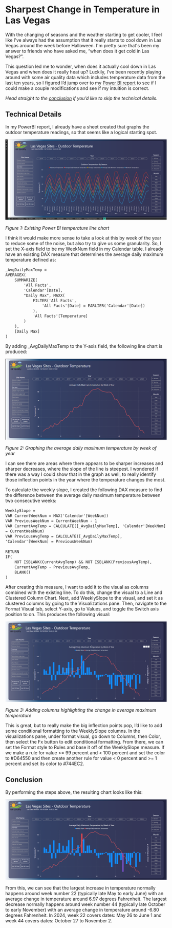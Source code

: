 # Sharpest Change in Temperature in Las Vegas
With the changing of seasons and the weather starting to get cooler, I feel like I've always had the assumption that it really starts to cool down in Las Vegas around the week before Halloween. I'm pretty sure that's been my answer to friends who have asked me, “when does it get cold in Las Vegas?”.

This question led me to wonder, when does it actually cool down in Las Vegas and when does it really heat up? Luckily, I’ve been recently playing around with some air quality data which includes temperature data from the last ten years, so I figured I’d jump over to my [Power BI report](https://github.com/alexplainlater/Air_Quality/blob/main/PowerBI/AirQuality.pbix) to see if I could make a couple modifications and see if my intuition is correct.

*Head straight to the [conclusion](#_conclusion) if you’d like to skip the technical details.*
## Technical Details
In my PowerBI report, I already have a sheet created that graphs the outdoor temperature readings, so that seems like a logical starting spot.

![](assets/Figure1.png)

*Figure 1: Existing Power BI temperature line chart*

I think it would make more sense to take a look at this by week of the year to reduce some of the noise, but also try to give us some granularity. So, I set the X-axis field to be my WeekNum field in my Calendar table. I already have an existing DAX measure that determines the average daily maximum temperature defined as:

```DAX
_AvgDailyMaxTemp = 
AVERAGEX(
    SUMMARIZE(
        'All Facts',
        'Calendar'[Date],
        "Daily Max", MAXX(
            FILTER('All Facts', 
                'All Facts'[Date] = EARLIER('Calendar'[Date])
            ),
            'All Facts'[Temperature]
        )
    ),
    [Daily Max]
)
```

By adding \_AvgDailyMaxTemp to the Y-axis field, the following line chart is produced:

![](assets/Figure2.png)

*Figure 2: Graphing the average daily maximum temperature by week of year*

I can see there are areas where there appears to be sharper increases and sharper decreases, where the slope of the line is steepest.  I wondered if there was a way I could show that in the graph as well, to really identify those inflection points in the year where the temperature changes the most.

To calculate the weekly slope, I created the following DAX measure to find the difference between the average daily maximum temperature between two consecutive weeks:

```DAX
WeeklySlope = 
VAR CurrentWeekNum = MAX('Calendar'[WeekNum])
VAR PreviousWeekNum = CurrentWeekNum - 1
VAR CurrentAvgTemp = CALCULATE([_AvgDailyMaxTemp], 'Calendar'[WeekNum] = CurrentWeekNum)
VAR PreviousAvgTemp = CALCULATE([_AvgDailyMaxTemp], 'Calendar'[WeekNum] = PreviousWeekNum)

RETURN 
IF(
    NOT ISBLANK(CurrentAvgTemp) && NOT ISBLANK(PreviousAvgTemp),
    CurrentAvgTemp - PreviousAvgTemp,
    BLANK()
)
```

After creating this measure, I want to add it to the visual as columns combined with the existing line. To do this, change the visual to a Line and Clustered Column Chart. Next, add WeeklySlope to the visual, and set it as clustered columns by going to the Visualizations pane. Then, navigate to the Format Visual tab, select Y-axis, go to Values, and toggle the Switch axis position to on. This produces the following visual:

![](assets/Figure3.png)

*Figure 3: Adding columns highlighting the change in average maximum temperature*

This is great, but to really make the big inflection points pop, I’d like to add some conditional formatting to the WeeklySlope columns.  In the visualizations pane, under format visual, go down to Columns, then Color, then select the Fx button to edit conditional formatting.  From there, we can set the Format style to Rules and base it off of the WeeklySlope measure.  If we make a rule for value >= 99 percent and < 100 percent and set the color to #D64550 and then create another rule for value < 0 percent and >= 1 percent and set its color to #744EC2.
## <a name="_conclusion"></a>Conclusion
By performing the steps above, the resulting chart looks like this:

![](assets/Figure4.png)

From this, we can see that the largest increase in temperature normally happens around week number 22 (typically late May to early June) with an average change in temperature around 6.97 degrees Fahrenheit.  The largest decrease normally happens around week number 44 (typically late October to early November) with an average change in temperature around -6.80 degrees Fahrenheit.  In 2024, week 22 covers dates: May 26 to June 1 and week 44 covers dates: October 27 to November 2.
